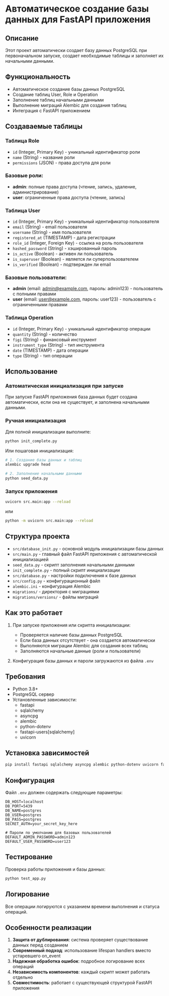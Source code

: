 # Автоматическое создание базы данных для FastAPI приложения

## Описание

Этот проект автоматически создает базу данных PostgreSQL при первоначальном запуске, создает необходимые таблицы и заполняет их начальными данными.

## Функциональность

- Автоматическое создание базы данных PostgreSQL
- Создание таблиц User, Role и Operation
- Заполнение таблиц начальными данными
- Выполнение миграций Alembic для создания таблиц
- Интеграция с FastAPI приложением

## Создаваемые таблицы

### Таблица Role
- `id` (Integer, Primary Key) - уникальный идентификатор роли
- `name` (String) - название роли
- `permissions` (JSON) - права доступа для роли

### Базовые роли:
- **admin**: полные права доступа (чтение, запись, удаление, администрирование)
- **user**: ограниченные права доступа (чтение, запись)

### Таблица User
- `id` (Integer, Primary Key) - уникальный идентификатор пользователя
- `email` (String) - email пользователя
- `username` (String) - имя пользователя
- `registered_at` (TIMESTAMP) - дата регистрации
- `role_id` (Integer, Foreign Key) - ссылка на роль пользователя
- `hashed_password` (String) - хэшированный пароль
- `is_active` (Boolean) - активен ли пользователь
- `is_superuser` (Boolean) - является ли суперпользователем
- `is_verified` (Boolean) - подтвержден ли email

### Базовые пользователи:
- **admin** (email: admin@example.com, пароль: admin123) - пользователь с полными правами
- **user** (email: user@example.com, пароль: user123) - пользователь с ограниченными правами

### Таблица Operation
- `id` (Integer, Primary Key) - уникальный идентификатор операции
- `quantity` (String) - количество
- `figi` (String) - финансовый инструмент
- `instrument_type` (String) - тип инструмента
- `date` (TIMESTAMP) - дата операции
- `type` (String) - тип операции

## Использование

### Автоматическая инициализация при запуске

При запуске FastAPI приложения база данных будет создана автоматически, если она не существует, и заполнена начальными данными.

### Ручная инициализация

Для полной инициализации выполните:

```bash
python init_complete.py
```

Или пошаговая инициализация:
```bash
# 1. Создание базы данных и таблиц
alembic upgrade head

# 2. Заполнение начальными данными
python seed_data.py
```

### Запуск приложения

```bash
uvicorn src.main:app --reload
```

или

```bash
python -m uvicorn src.main:app --reload
```

## Структура проекта

- `src/database_init.py` - основной модуль инициализации базы данных
- `src/main.py` - главный файл FastAPI приложения с автоматической инициализацией
- `seed_data.py` - скрипт заполнения начальными данными
- `init_complete.py` - полный скрипт инициализации
- `src/database.py` - настройки подключения к базе данных
- `src/config.py` - конфигурационный файл
- `alembic.ini` - конфигурация Alembic
- `migrations/` - директория с миграциями
- `migrations/versions/` - файлы миграций

## Как это работает

1. При запуске приложения или скрипта инициализации:
   - Проверяется наличие базы данных PostgreSQL
   - Если база данных отсутствует - она создается автоматически
   - Выполняются миграции Alembic для создания всех таблиц
   - Заполняются начальные данные (роли и пользователи)

2. Конфигурация базы данных и пароли загружаются из файла `.env`

## Требования

- Python 3.8+
- PostgreSQL сервер
- Установленные зависимости:
  - fastapi
  - sqlalchemy
  - asyncpg
  - alembic
  - python-dotenv
  - fastapi-users[sqlalchemy]
  - uvicorn

## Установка зависимостей

```bash
pip install fastapi sqlalchemy asyncpg alembic python-dotenv uvicorn fastapi-users[sqlalchemy]
```

## Конфигурация

Файл `.env` должен содержать следующие параметры:

```env
DB_HOST=localhost
DB_PORT=5439
DB_NAME=postgres
DB_USER=postgres
DB_PASS=postgres
SECRET_AUTH=your_secret_key_here

# Пароли по умолчанию для базовых пользователей
DEFAULT_ADMIN_PASSWORD=admin123
DEFAULT_USER_PASSWORD=user123
```

## Тестирование

Проверка работы приложения и базы данных:

```bash
python test_app.py
```

## Логирование

Все операции логируются с указанием времени выполнения и статуса операций.

## Особенности реализации

1. **Защита от дублирования**: система проверяет существование данных перед созданием
2. **Современный подход**: использование lifespan handlers вместо устаревшего on_event
3. **Надежная обработка ошибок**: подробное логирование всех операций
4. **Независимость компонентов**: каждый скрипт может работать отдельно
5. **Совместимость**: работает с существующей структурой FastAPI приложения
